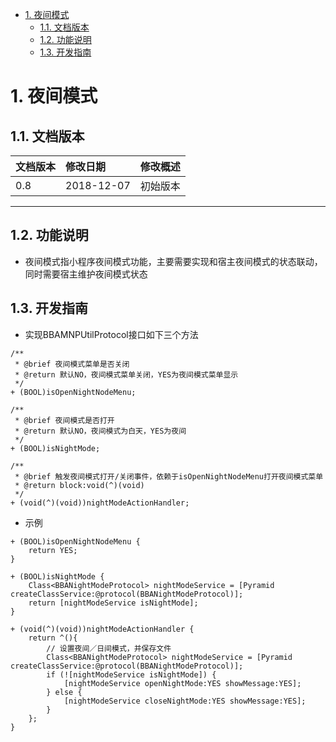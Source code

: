<!-- TOC -->

- [1. 夜间模式](#1-夜间模式)
    - [1.1. 文档版本](#11-文档版本)
    - [1.2. 功能说明](#12-功能说明)
    - [1.3. 开发指南](#13-开发指南)

<!-- /TOC -->
# 1. 夜间模式

## 1.1. 文档版本

|文档版本|修改日期|修改概述|
|:--|:--|:--|
|0.8|2018-12-07|初始版本|

--------------------------
## 1.2. 功能说明
* 夜间模式指小程序夜间模式功能，主要需要实现和宿主夜间模式的状态联动，同时需要宿主维护夜间模式状态

## 1.3. 开发指南
* 实现BBAMNPUtilProtocol接口如下三个方法

```
/**
 * @brief 夜间模式菜单是否关闭
 * @return 默认NO，夜间模式菜单关闭，YES为夜间模式菜单显示
 */
+ (BOOL)isOpenNightNodeMenu;

/**
 * @brief 夜间模式是否打开
 * @return 默认NO，夜间模式为白天，YES为夜间
 */
+ (BOOL)isNightMode;

/**
 * @brief 触发夜间模式打开/关闭事件，依赖于isOpenNightNodeMenu打开夜间模式菜单
 * @return block:void(^)(void)
 */
+ (void(^)(void))nightModeActionHandler;

```
* 示例

```
+ (BOOL)isOpenNightNodeMenu {
    return YES;
}

+ (BOOL)isNightMode {
    Class<BBANightModeProtocol> nightModeService = [Pyramid createClassService:@protocol(BBANightModeProtocol)];
    return [nightModeService isNightMode];
}

+ (void(^)(void))nightModeActionHandler {
    return ^(){
        // 设置夜间／日间模式，并保存文件
        Class<BBANightModeProtocol> nightModeService = [Pyramid createClassService:@protocol(BBANightModeProtocol)];
        if (![nightModeService isNightMode]) {
            [nightModeService openNightMode:YES showMessage:YES];
        } else {
            [nightModeService closeNightMode:YES showMessage:YES];
        }
    };
}

```
 


